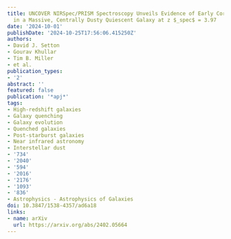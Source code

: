```yaml
---
title: UNCOVER NIRSpec/PRISM Spectroscopy Unveils Evidence of Early Core Formation
  in a Massive, Centrally Dusty Quiescent Galaxy at z $_spec$ = 3.97
date: '2024-10-01'
publishDate: '2024-10-25T17:56:06.415250Z'
authors:
- David J. Setton
- Gourav Khullar
- Tim B. Miller
- et al.
publication_types:
- '2'
abstract: ''
featured: false
publication: '*apj*'
tags:
- High-redshift galaxies
- Galaxy quenching
- Galaxy evolution
- Quenched galaxies
- Post-starburst galaxies
- Near infrared astronomy
- Interstellar dust
- '734'
- '2040'
- '594'
- '2016'
- '2176'
- '1093'
- '836'
- Astrophysics - Astrophysics of Galaxies
doi: 10.3847/1538-4357/ad6a18
links:
- name: arXiv
  url: https://arxiv.org/abs/2402.05664
---
```

